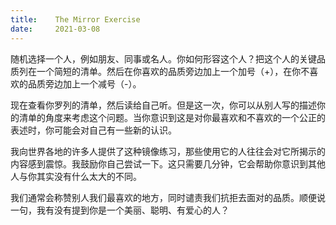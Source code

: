 ```yaml
---
title:    The Mirror Exercise
date:     2021-03-08
---
```


随机选择一个人，例如朋友、同事或名人。你如何形容这个人？把这个人的关键品质列在一个简短的清单。然后在你喜欢的品质旁边加上一个加号（+），在你不喜欢的品质旁边加上一个减号（-）。

现在查看你罗列的清单，然后读给自己听。但是这一次，你可以从别人写的描述你的清单的角度来考虑这个问题。当你意识到这是对你最喜欢和不喜欢的一个公正的表述时，你可能会对自己有一些新的认识。

我向世界各地的许多人提供了这种镜像练习，那些使用它的人往往会对它所揭示的内容感到震惊。我鼓励你自己尝试一下。这只需要几分钟，它会帮助你意识到其他人与你其实没有什么太大的不同。

我们通常会称赞别人我们最喜欢的地方，同时谴责我们抗拒去面对的品质。顺便说一句，我有没有提到你是一个美丽、聪明、有爱心的人？

